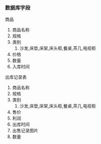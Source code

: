 ### 数据库字段

商品

1. 商品名称
2. 规格
3. 类别
    1. 沙发,床垫,床架,床头柜,餐桌,茶几,电视柜
4. 价格
5. 数量
6. 入库时间


出库记录表

1. 商品名称
2. 规格
3. 类别
   1. 沙发,床垫,床架,床头柜,餐桌,茶几,电视柜
4. 售价
5. 利润
6. 出库时间
7. 出售记录图片
8. 数量